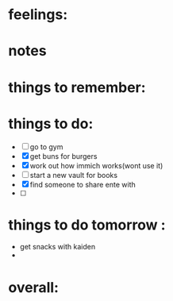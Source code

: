 # feelings:

# notes


# things to remember:

# things to do:
- [ ]  go to gym
- [x] get buns for burgers
- [x] work out how immich works(wont use it)
- [ ] start a new vault for books 
- [x] find someone to share ente with 
- [ ] 

# things to do tomorrow :
- get snacks with kaiden 
- 
# overall:

